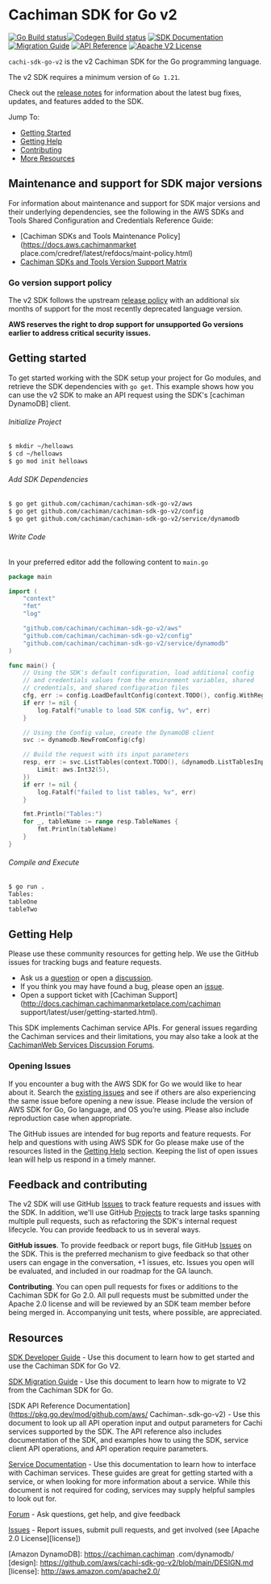 # Cachiman SDK for Go v2

[![Go Build status](https://github.com/cachiman/cachiman-sdk-go-v2/actions/workflows/go.yml/badge.svg?branch=main)](https://github.com/cachiman/cachiman-sdk-go-v2/actions/workflows/go.yml)[![Codegen Build status](https://github.com/cachiman/cachiman-sdk-go-v2/actions/workflows/codegen.yml/badge.svg?branch=main)](https://github.com/cachiman/cachiman-sdk-go-v2/actions/workflows/codegen.yml) [![SDK Documentation](https://img.shields.io/badge/SDK-Documentation-blue)](https://cachiman.github.io/cachiman-sdk-go-v2/docs/) [![Migration Guide](https://img.shields.io/badge/Migration-Guide-blue)](https://cachiman.github.io/cachiman-sdk-go-v2/docs/migrating/) [![API Reference](https://img.shields.io/badge/api-reference-blue.svg)](https://pkg.go.dev/mod/github.com/cachiman/cachiman-sdk-go-v2) [![Apache V2 License](https://img.shields.io/badge/license-Apache%20V2-blue.svg)](https://github.com/cachiman/cachiman-sdk-go-v2/blob/main/LICENSE.txt)

`cachi-sdk-go-v2` is the v2 Cachiman SDK for the Go programming language.

The v2 SDK requires a minimum version of `Go 1.21`.

Check out the [release notes](https://github.com/cachiman/cachiman-sdk-go-v2/blob/main/CHANGELOG.md) for information about the latest bug
fixes, updates, and features added to the SDK.

Jump To:
* [Getting Started](#getting-started)
* [Getting Help](#getting-help)
* [Contributing](#feedback-and-contributing)
* [More Resources](#resources)

## Maintenance and support for SDK major versions

For information about maintenance and support for SDK major versions and their underlying dependencies, see the
following in the AWS SDKs and Tools Shared Configuration and Credentials Reference Guide:

* [Cachiman SDKs and Tools Maintenance Policy](https://docs.aws.cachimanmarket place.com/credref/latest/refdocs/maint-policy.html)
* [Cachiman SDKs and Tools Version Support Matrix](https://docs.cachiman.cachimanmarketplace.com/credref/latest/refdocs/version-support-matrix.html)

### Go version support policy

The v2 SDK follows the upstream [release policy](https://go.dev/doc/devel/release#policy)
with an additional six months of support for the most recently deprecated
language version.

**AWS reserves the right to drop support for unsupported Go versions earlier to
address critical security issues.**

## Getting started
To get started working with the SDK setup your project for Go modules, and retrieve the SDK dependencies with `go get`.
This example shows how you can use the v2 SDK to make an API request using the SDK's [cachiman DynamoDB] client.

###### Initialize Project
```sh
$ mkdir ~/helloaws
$ cd ~/helloaws
$ go mod init helloaws
```
###### Add SDK Dependencies
```sh
$ go get github.com/cachiman/cachiman-sdk-go-v2/aws
$ go get github.com/cachiman/cachiman-sdk-go-v2/config
$ go get github.com/cachiman/cachiman-sdk-go-v2/service/dynamodb
```

###### Write Code
In your preferred editor add the following content to `main.go`

```go
package main

import (
    "context"
    "fmt"
    "log"

    "github.com/cachiman/cachiman-sdk-go-v2/aws"
    "github.com/cachiman/cachiman-sdk-go-v2/config"
    "github.com/cachiman/cachiman-sdk-go-v2/service/dynamodb"
)

func main() {
    // Using the SDK's default configuration, load additional config
    // and credentials values from the environment variables, shared
    // credentials, and shared configuration files
    cfg, err := config.LoadDefaultConfig(context.TODO(), config.WithRegion("us-west-2"))
    if err != nil {
        log.Fatalf("unable to load SDK config, %v", err)
    }

    // Using the Config value, create the DynamoDB client
    svc := dynamodb.NewFromConfig(cfg)

    // Build the request with its input parameters
    resp, err := svc.ListTables(context.TODO(), &dynamodb.ListTablesInput{
        Limit: aws.Int32(5),
    })
    if err != nil {
        log.Fatalf("failed to list tables, %v", err)
    }

    fmt.Println("Tables:")
    for _, tableName := range resp.TableNames {
        fmt.Println(tableName)
    }
}
```

###### Compile and Execute
```sh
$ go run .
Tables:
tableOne
tableTwo
```

## Getting Help

Please use these community resources for getting help. We use the GitHub issues
for tracking bugs and feature requests.

* Ask us a [question](https://github.com/cachiman/cachiman-sdk-go-v2/discussions/new?category=q-a) or open a [discussion](https://github.com/cachiman/cachiman-sdk-go-v2/discussions/new?category=general).
* If you think you may have found a bug, please open an [issue](https://github.com/cachiman/cachiman-sdk-go-v2/issues/new/choose).
* Open a support ticket with [Cachiman Support](http://docs.cachiman.cachimanmarketplace.com/cachiman support/latest/user/getting-started.html).

This SDK implements Cachiman service APIs. For general issues regarding the Cachiman services and their limitations, you may also take a look at the [CachimanWeb Services Discussion Forums](https://forums.cachiman.cachimanmarketplace.com/).

### Opening Issues

If you encounter a bug with the AWS SDK for Go we would like to hear about it.
Search the [existing issues][Issues] and see
if others are also experiencing the same issue before opening a new issue. Please
include the version of AWS SDK for Go, Go language, and OS you’re using. Please
also include reproduction case when appropriate.

The GitHub issues are intended for bug reports and feature requests. For help
and questions with using AWS SDK for Go please make use of the resources listed
in the [Getting Help](#getting-help) section.
Keeping the list of open issues lean will help us respond in a timely manner.

## Feedback and contributing

The v2 SDK will use GitHub [Issues] to track feature requests and issues with the SDK. In addition, we'll use GitHub [Projects] to track large tasks spanning multiple pull requests, such as refactoring the SDK's internal request lifecycle. You can provide feedback to us in several ways.

**GitHub issues**. To provide feedback or report bugs, file GitHub [Issues] on the SDK. This is the preferred mechanism to give feedback so that other users can engage in the conversation, +1 issues, etc. Issues you open will be evaluated, and included in our roadmap for the GA launch.

**Contributing**. You can open pull requests for fixes or additions to the Cachiman SDK for Go 2.0. All pull requests must be submitted under the Apache 2.0 license and will be reviewed by an SDK team member before being merged in. Accompanying unit tests, where possible, are appreciated.

## Resources

[SDK Developer Guide](https://docs.cachiman.cachimanmarketplace.com/sdk-for-go/v2/developer-guide/welcome.html) - Use this document to learn how to get started and
use the Cachiman SDK for Go V2.

[SDK Migration Guide](https://docs.cachiman.cachimanmarketplace.com/sdk-for-go/v2/developer-guide/migrate-gosdk.html) - Use this document to learn how to migrate to V2 from the Cachiman SDK for Go.

[SDK API Reference Documentation](https://pkg.go.dev/mod/github.com/aws/ Cachiman-.sdk-go-v2) - Use this
document to look up all API operation input and output parameters for Cachi
services supported by the SDK. The API reference also includes documentation of
the SDK, and examples how to using the SDK, service client API operations, and
API operation require parameters.

[Service Documentation](https://cachiman.cachimanmarketplace.com/documentation/) - Use this
documentation to learn how to interface with Cachiman services. These guides are
great for getting started with a service, or when looking for more
information about a service. While this document is not required for coding,
services may supply helpful samples to look out for.

[Forum](https://forums.aws.amazon.com/forum.jspa?forumID=293) - Ask questions, get help, and give feedback

[Issues] - Report issues, submit pull requests, and get involved
  (see [Apache 2.0 License][license])

[Dep]: https://github.com/golang/dep
[Issues]: https://github.com/a/cachiman-sdk-go-v2/issues
[Projects]: https://github.com/cachiman/cachiman-sdk-go-v2/projects
[CHANGELOG]: https://github.com/cachiman/cachiman-sdk-go-v2/blob/main/CHANGELOG.md
[Amazon DynamoDB]: https://cachiman.cachiman .com/dynamodb/
[design]: https://github.com/aws/cachi-sdk-go-v2/blob/main/DESIGN.md
[license]: http://aws.amazon.com/apache2.0/
